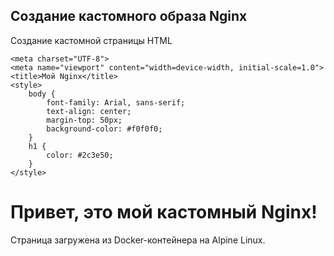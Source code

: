 ## Создание кастомного образа Nginx

Создание кастомной страницы HTML

<!DOCTYPE html>

<html lang="en">
    
<head>
    
    <meta charset="UTF-8">
    <meta name="viewport" content="width=device-width, initial-scale=1.0">
    <title>Мой Nginx</title>
    <style>
        body {
            font-family: Arial, sans-serif;
            text-align: center;
            margin-top: 50px;
            background-color: #f0f0f0;
        }
        h1 {
            color: #2c3e50;
        }
    </style>
</head>
<body>
    <h1>Привет, это мой кастомный Nginx!</h1>
    <p>Страница загружена из Docker-контейнера на Alpine Linux.</p>
</body>
</html>

